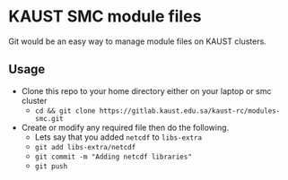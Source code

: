 # KAUST SMC module files
Git would be an easy way to manage module files on KAUST clusters.

## Usage
* Clone this repo to your home directory either on your laptop or smc cluster
  * `cd && git clone https://gitlab.kaust.edu.sa/kaust-rc/modules-smc.git`
* Create or modify any required file then do the following.
  * Lets say that you added `netcdf` to `libs-extra`
  * `git add libs-extra/netcdf`
  * `git commit -m "Adding netcdf libraries"`
  * `git push`
